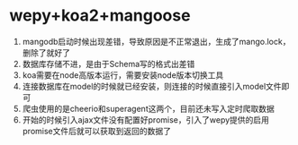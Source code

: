 # wepy+koa2+mangoose


1. mangodb启动时候出现差错，导致原因是不正常退出，生成了mango.lock，删除了就好了
2. 数据库存储不进，是由于Schema写的格式出差错
3. koa需要在node高版本运行，需要安装node版本切换工具
4. 连接数据库在model的时候就已经安装，则连接的时候直接引入model文件即可
5. 爬虫使用的是cheerio和superagent这两个，目前还未写入定时爬取数据
6. 开始的时候引入ajax文件没有配置好promise，引入了wepy提供的启用promise文件后就可以获取到返回的数据了